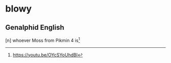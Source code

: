 # blowy
## Genalphid English

[n] whoever Moss from Pikmin 4 is[^1]

[^1]: <https://youtu.be/OYcSYoUhdBI>